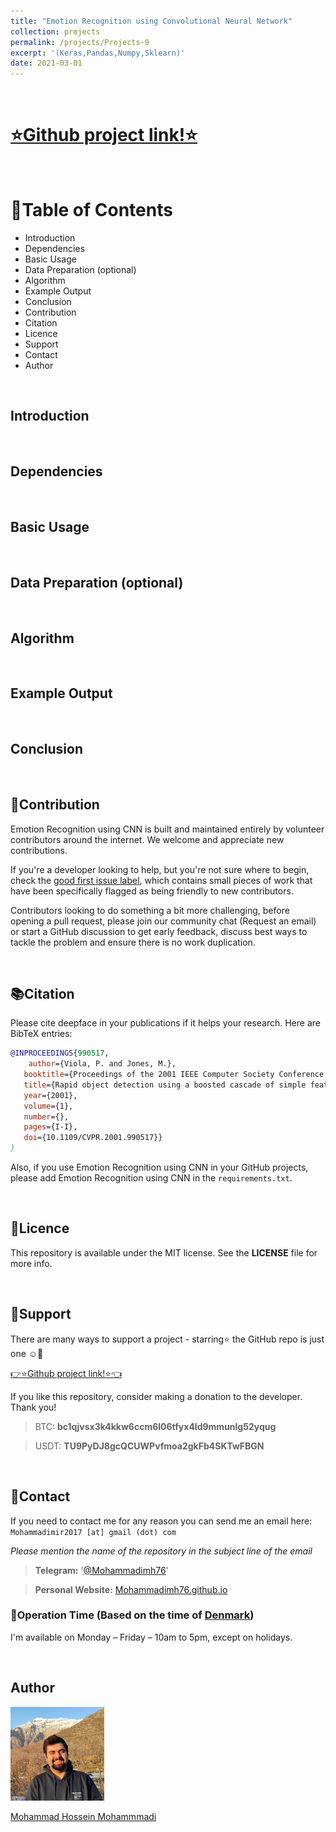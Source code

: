 ```yaml
---
title: "Emotion Recognition using Convolutional Neural Network"
collection: projects
permalink: /projects/Projects-9
excerpt: '(Keras,Pandas,Numpy,Sklearn)'
date: 2021-03-01
---
```


<br>

# [⭐️Github project link!⭐️](https://github.com/Mohammadimh76/Emotion_Recognition)

<br>

# 🚩Table of Contents

* Introduction
* Dependencies
* Basic Usage
* Data Preparation (optional)
* Algorithm
* Example Output
* Conclusion
* Contribution
* Citation
* Licence
* Support
* Contact
* Author

<br>


## Introduction

<br>

## Dependencies

<br>

## Basic Usage

<br>

## Data Preparation (optional)

<br>

## Algorithm

<br>

## Example Output

<br>

## Conclusion

<br>

## 🤝Contribution
   
   
   Emotion Recognition using CNN is built and maintained entirely by volunteer contributors around the internet. We welcome and appreciate new contributions.<br>
   
   If you're a developer looking to help, but you're not sure where to begin, check the [good first issue label](https://github.com/Mohammadimh76/Emotion_Recognition/issues), which contains small pieces of work that have been specifically flagged as being friendly to new contributors.<br>

   Contributors looking to do something a bit more challenging, before opening a pull request, please join our community chat (Request an email) or start a GitHub discussion to get early feedback, discuss best ways to tackle the problem and ensure there is no work duplication.

<br>

## 📚Citation
   
   Please cite deepface in your publications if it helps your research. Here are BibTeX entries:
   
```BibTeX
@INPROCEEDINGS{990517,
    author={Viola, P. and Jones, M.},
   booktitle={Proceedings of the 2001 IEEE Computer Society Conference on Computer Vision and Pattern Recognition. CVPR 2001},
   title={Rapid object detection using a boosted cascade of simple features},
   year={2001},
   volume={1},
   number={},
   pages={I-I},
   doi={10.1109/CVPR.2001.990517}}
}
```
   Also, if you use Emotion Recognition using CNN in your GitHub projects, please add Emotion Recognition using CNN in the `requirements.txt`.

<br>

## 📝Licence 
   
   This repository is available under the MIT license. See the <b>LICENSE</b> file for more info.

   
<br>


##    🙏Support
   
   There are many ways to support a project - starring⭐️ the GitHub repo is just one ☺️🙏<br>
   
   [👉⭐️Github project link!⭐️👈](https://github.com/Mohammadimh76/Emotion_Recognition)
   
   If you like this repository, consider making a donation to the developer. Thank you!
   
> BTC: <b>bc1qjvsx3k4kkw6ccm6l06tfyx4ld9mmunlg52yqug</b> <br>

> USDT: <b>TU9PyDJ8gcQCUWPvfmoa2gkFb4SKTwFBGN</b> <br>

<br>

## 📧Contact
   
   If you need to contact me for any reason you can send me an email here: <br>
   `Mohammadimir2017 [at] gmail (dot) com` <br>
   
   <i>Please mention the name of the repository in the subject line of the email</i> <br>
   
   > <b>Telegram:</b> '[@Mohammadimh76](https://t.me/Mohammadimh76)'
   
   > <b>Personal Website:</b> [Mohammadimh76.github.io](https://mohammadimh76.github.io/)<br>
   
   
### 🔻Operation Time (Based on the time of [Denmark](https://time.is/Denmark))<br>
   I'm available on Monday – Friday – 10am to 5pm, except on holidays.

<br>

## Author

<img width="150" height="150" src='/images/Profile.png'>

[Mohammad Hossein Mohammmadi](http://mohammadimh76.github.io/)





